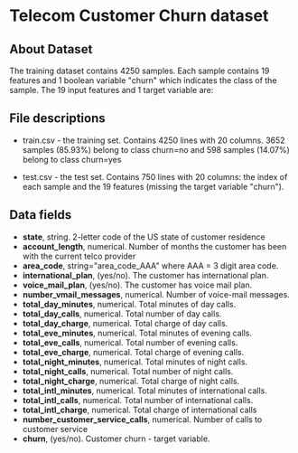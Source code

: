 # Telecom Customer Churn dataset

## About Dataset

The training dataset contains 4250 samples. Each sample contains 19 features and 1 boolean variable "churn" which indicates the class of the sample. The 19 input features and 1 target variable are:

## File descriptions

- train.csv - the training set.
Contains 4250 lines with 20 columns. 3652 samples (85.93%) belong to class churn=no and 598 samples (14.07%) belong to class churn=yes

- test.csv - the test set.
Contains 750 lines with 20 columns: the index of each sample and the 19 features (missing the target variable "churn").

## Data fields

- **state**, string. 2-letter code of the US state of customer residence
- **account_length**, numerical. Number of months the customer has been with the current telco provider
- **area_code**, string="area_code_AAA" where AAA = 3 digit area code.
- **international_plan**, (yes/no). The customer has international plan.
- **voice_mail_plan**, (yes/no). The customer has voice mail plan.
- **number_vmail_messages**, numerical. Number of voice-mail messages.
- **total_day_minutes**, numerical. Total minutes of day calls.
- **total_day_calls**, numerical. Total number of day calls.
- **total_day_charge**, numerical. Total charge of day calls.
- **total_eve_minutes**, numerical. Total minutes of evening calls.
- **total_eve_calls**, numerical. Total number of evening calls.
- **total_eve_charge**, numerical. Total charge of evening calls.
- **total_night_minutes**, numerical. Total minutes of night calls.
- **total_night_calls**, numerical. Total number of night calls.
- **total_night_charge**, numerical. Total charge of night calls.
- **total_intl_minutes**, numerical. Total minutes of international calls.
- **total_intl_calls**, numerical. Total number of international calls.
- **total_intl_charge**, numerical. Total charge of international calls
- **number_customer_service_calls**, numerical. Number of calls to customer service
- **churn**, (yes/no). Customer churn - target variable.

